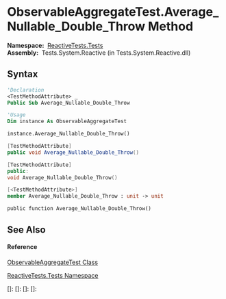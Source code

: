 # ObservableAggregateTest.Average\_Nullable\_Double\_Throw Method

**Namespace:**  [ReactiveTests.Tests](ReactiveTests.Tests\ReactiveTests.Tests.md)  
**Assembly:**  Tests.System.Reactive (in Tests.System.Reactive.dll)

## Syntax

```vb
'Declaration
<TestMethodAttribute> _
Public Sub Average_Nullable_Double_Throw
```

```vb
'Usage
Dim instance As ObservableAggregateTest

instance.Average_Nullable_Double_Throw()
```

```csharp
[TestMethodAttribute]
public void Average_Nullable_Double_Throw()
```

```c++
[TestMethodAttribute]
public:
void Average_Nullable_Double_Throw()
```

```fsharp
[<TestMethodAttribute>]
member Average_Nullable_Double_Throw : unit -> unit 
```

```jscript
public function Average_Nullable_Double_Throw()
```

## See Also

#### Reference

[ObservableAggregateTest Class](ObservableAggregateTest\ObservableAggregateTest.md)

[ReactiveTests.Tests Namespace](ReactiveTests.Tests\ReactiveTests.Tests.md)

[]: 
[]: 
[]: 
[]: 